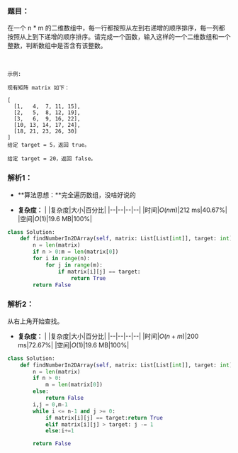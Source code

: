 ### 题目：

在一个 n * m 的二维数组中，每一行都按照从左到右递增的顺序排序，每一列都按照从上到下递增的顺序排序。请完成一个函数，输入这样的一个二维数组和一个整数，判断数组中是否含有该整数。

 
```
示例:

现有矩阵 matrix 如下：

[
  [1,   4,  7, 11, 15],
  [2,   5,  8, 12, 19],
  [3,   6,  9, 16, 22],
  [10, 13, 14, 17, 24],
  [18, 21, 23, 26, 30]
]
给定 target = 5，返回 true。

给定 target = 20，返回 false。
```

### 解析1：
* **算法思想：**完全遍历数组，没啥好说的

* **复杂度：**
|  |复杂度|大小|百分比|
|--|--|--|--|
|时间|$O(nm)$|212 ms|40.67%|
|空间|$O(1)$|19.6 MB|100%|

```python
class Solution:
    def findNumberIn2DArray(self, matrix: List[List[int]], target: int) -> bool:
        n = len(matrix)
        if n > 0:m = len(matrix[0])
        for i in range(n):
            for j in range(m):
                if matrix[i][j] == target:
                    return True
        return False
```

### 解析2：
从右上角开始查找。

* **复杂度：**
|  |复杂度|大小|百分比|
|--|--|--|--|
|时间|$O(n+m)$|200 ms|72.67%|
|空间|$O(1)$|19.6 MB|100%|

```python
class Solution:
    def findNumberIn2DArray(self, matrix: List[List[int]], target: int) -> bool:
        n = len(matrix)
        if n > 0:
            m = len(matrix[0])
        else:
            return False
        i,j = 0,m-1
        while i <= n-1 and j >= 0:
            if matrix[i][j] == target:return True
            elif matrix[i][j] > target: j -= 1
            else:i+=1

        return False
```